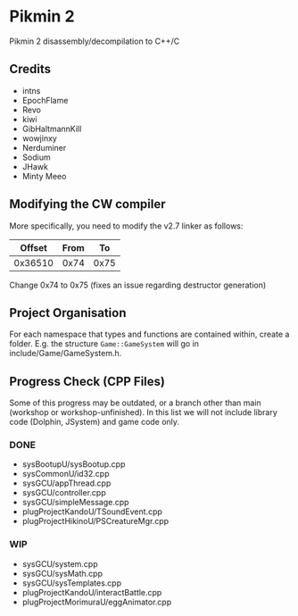 # Pikmin 2
Pikmin 2 disassembly/decompilation to C++/C

## Credits
- intns
- EpochFlame
- Revo
- kiwi
- GibHaltmannKill
- wowjinxy
- Nerduminer
- Sodium
- JHawk
- Minty Meeo

## Modifying the CW compiler
More specifically, you need to modify the v2.7 linker as follows:

| Offset | From | To |
| :---: | :---: | :---: |
| 0x36510 | 0x74 | 0x75 |

Change 0x74 to 0x75 (fixes an issue regarding destructor generation)

## Project Organisation
For each namespace that types and functions are contained within, create a folder. E.g. the structure `Game::GameSystem` will go in include/Game/GameSystem.h.

## Progress Check (CPP Files)
Some of this progress may be outdated, or a branch other than main (workshop or workshop-unfinished). In this list we will not include library code (Dolphin, JSystem) and game code only.

### DONE
- sysBootupU/sysBootup.cpp
- sysCommonU/id32.cpp
- sysGCU/appThread.cpp
- sysGCU/controller.cpp
- sysGCU/simpleMessage.cpp
- plugProjectKandoU/TSoundEvent.cpp
- plugProjectHikinoU/PSCreatureMgr.cpp

### WIP
- sysGCU/system.cpp
- sysGCU/sysMath.cpp
- sysGCU/sysTemplates.cpp
- plugProjectKandoU/interactBattle.cpp
- plugProjectMorimuraU/eggAnimator.cpp
